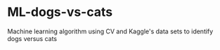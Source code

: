 # ML-dogs-vs-cats
Machine learning algorithm using CV and Kaggle's data sets to identify dogs versus cats
